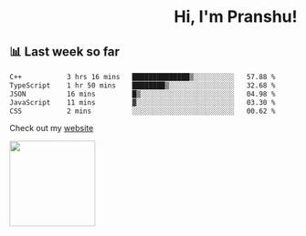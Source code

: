 <div align="right" >
   
   <H1>Hi, I'm Pranshu!</H1>

</div>

## 📊 Last week so far
<!--START_SECTION:waka-->

```txt
C++           3 hrs 16 mins   ██████████████▒░░░░░░░░░░   57.88 %
TypeScript    1 hr 50 mins    ████████▒░░░░░░░░░░░░░░░░   32.68 %
JSON          16 mins         █▒░░░░░░░░░░░░░░░░░░░░░░░   04.98 %
JavaScript    11 mins         ▓░░░░░░░░░░░░░░░░░░░░░░░░   03.30 %
CSS           2 mins          ░░░░░░░░░░░░░░░░░░░░░░░░░   00.62 %
```

<!--END_SECTION:waka-->

Check out my [website](https://pranshu05.vercel.app)

<img align="left" width="150" src="https://user-images.githubusercontent.com/70943732/209951571-93b7afe5-f523-4683-b725-5d94b287e94e.png">


